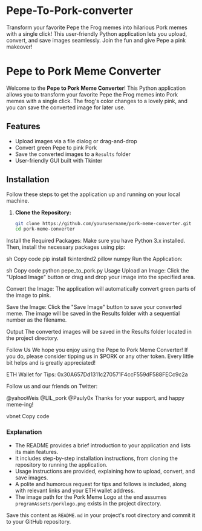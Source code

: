 # Pepe-To-Pork-converter
Transform your favorite Pepe the Frog memes into hilarious Pork memes with a single click! This user-friendly Python application lets you upload, convert, and save images seamlessly. Join the fun and give Pepe a pink makeover!


# Pepe to Pork Meme Converter

Welcome to the **Pepe to Pork Meme Converter**! This Python application allows you to transform your favorite Pepe the Frog memes into Pork memes with a single click. The frog's color changes to a lovely pink, and you can save the converted image for later use.

## Features
- Upload images via a file dialog or drag-and-drop
- Convert green Pepe to pink Pork
- Save the converted images to a `Results` folder
- User-friendly GUI built with Tkinter

## Installation

Follow these steps to get the application up and running on your local machine.

1. **Clone the Repository:**
   ```sh
   git clone https://github.com/yourusername/pork-meme-converter.git
   cd pork-meme-converter


Install the Required Packages:
Make sure you have Python 3.x installed. Then, install the necessary packages using pip:

sh
Copy code
pip install tkinterdnd2 pillow numpy
Run the Application:

sh
Copy code
python pepe_to_pork.py
Usage
Upload an Image:
Click the "Upload Image" button or drag and drop your image into the specified area.

Convert the Image:
The application will automatically convert green parts of the image to pink.

Save the Image:
Click the "Save Image" button to save your converted meme. The image will be saved in the Results folder with a sequential number as the filename.

Output
The converted images will be saved in the Results folder located in the project directory.

Follow Us
We hope you enjoy using the Pepe to Pork Meme Converter! If you do, please consider tipping us in $PORK or any other token. Every little bit helps and is greatly appreciated!

ETH Wallet for Tips: 0x30A657Dd1311c270571F4ccF559dF588FECc9c2a

Follow us and our friends on Twitter:

@yahooWeis
@LIL_pork
@Pauly0x
Thanks for your support, and happy meme-ing!



vbnet
Copy code

### Explanation

- The README provides a brief introduction to your application and lists its main features.
- It includes step-by-step installation instructions, from cloning the repository to running the application.
- Usage instructions are provided, explaining how to upload, convert, and save images.
- A polite and humorous request for tips and follows is included, along with relevant links and your ETH wallet address.
- The image path for the Pork Meme Logo at the end assumes `programAssets/porklogo.png` exists in the project directory.

Save this content as `README.md` in your project's root directory and commit it to your GitHub repository.
